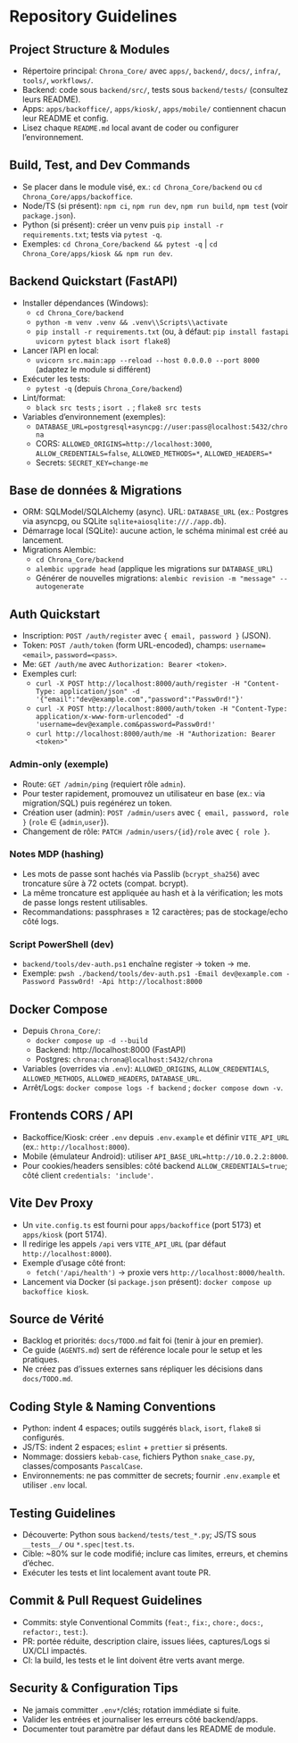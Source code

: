 # Repository Guidelines

## Project Structure & Modules
- Répertoire principal: `Chrona_Core/` avec `apps/`, `backend/`, `docs/`, `infra/`, `tools/`, `workflows/`.
- Backend: code sous `backend/src/`, tests sous `backend/tests/` (consultez leurs README).
- Apps: `apps/backoffice/`, `apps/kiosk/`, `apps/mobile/` contiennent chacun leur README et config.
- Lisez chaque `README.md` local avant de coder ou configurer l’environnement.

## Build, Test, and Dev Commands
- Se placer dans le module visé, ex.: `cd Chrona_Core/backend` ou `cd Chrona_Core/apps/backoffice`.
- Node/TS (si présent): `npm ci`, `npm run dev`, `npm run build`, `npm test` (voir `package.json`).
- Python (si présent): créer un venv puis `pip install -r requirements.txt`; tests via `pytest -q`.
- Exemples: `cd Chrona_Core/backend && pytest -q` | `cd Chrona_Core/apps/kiosk && npm run dev`.

## Backend Quickstart (FastAPI)
- Installer dépendances (Windows):
  - `cd Chrona_Core/backend`
  - `python -m venv .venv && .venv\\Scripts\\activate`
  - `pip install -r requirements.txt` (ou, à défaut: `pip install fastapi uvicorn pytest black isort flake8`)
- Lancer l’API en local:
  - `uvicorn src.main:app --reload --host 0.0.0.0 --port 8000` (adaptez le module si différent)
- Exécuter les tests:
  - `pytest -q` (depuis `Chrona_Core/backend`)
- Lint/format:
  - `black src tests` ; `isort .` ; `flake8 src tests`
- Variables d’environnement (exemples):
  - `DATABASE_URL=postgresql+asyncpg://user:pass@localhost:5432/chrona`
  - CORS: `ALLOWED_ORIGINS=http://localhost:3000`, `ALLOW_CREDENTIALS=false`, `ALLOWED_METHODS=*`, `ALLOWED_HEADERS=*`
  - Secrets: `SECRET_KEY=change-me`

## Base de données & Migrations
- ORM: SQLModel/SQLAlchemy (async). URL: `DATABASE_URL` (ex.: Postgres via asyncpg, ou SQLite `sqlite+aiosqlite:///./app.db`).
- Démarrage local (SQLite): aucune action, le schéma minimal est créé au lancement.
- Migrations Alembic:
  - `cd Chrona_Core/backend`
  - `alembic upgrade head` (applique les migrations sur `DATABASE_URL`)
  - Générer de nouvelles migrations: `alembic revision -m "message" --autogenerate`

## Auth Quickstart
- Inscription: `POST /auth/register` avec `{ email, password }` (JSON).
- Token: `POST /auth/token` (form URL-encoded), champs: `username=<email>`, `password=<pass>`.
- Me: `GET /auth/me` avec `Authorization: Bearer <token>`.
- Exemples curl:
  - `curl -X POST http://localhost:8000/auth/register -H "Content-Type: application/json" -d '{"email":"dev@example.com","password":"Passw0rd!"}'`
  - `curl -X POST http://localhost:8000/auth/token -H "Content-Type: application/x-www-form-urlencoded" -d 'username=dev@example.com&password=Passw0rd!'`
  - `curl http://localhost:8000/auth/me -H "Authorization: Bearer <token>"`

### Admin-only (exemple)
- Route: `GET /admin/ping` (requiert rôle `admin`).
- Pour tester rapidement, promouvez un utilisateur en base (ex.: via migration/SQL) puis regénérez un token.
- Création user (admin): `POST /admin/users` avec `{ email, password, role }` (`role` ∈ {`admin`,`user`}).
- Changement de rôle: `PATCH /admin/users/{id}/role` avec `{ role }`.

### Notes MDP (hashing)
- Les mots de passe sont hachés via Passlib (`bcrypt_sha256`) avec troncature sûre à 72 octets (compat. bcrypt).
- La même troncature est appliquée au hash et à la vérification; les mots de passe longs restent utilisables.
- Recommandations: passphrases ≥ 12 caractères; pas de stockage/echo côté logs.

### Script PowerShell (dev)
- `backend/tools/dev-auth.ps1` enchaîne register → token → me.
- Exemple: `pwsh ./backend/tools/dev-auth.ps1 -Email dev@example.com -Password Passw0rd! -Api http://localhost:8000`

## Docker Compose
- Depuis `Chrona_Core/`:
  - `docker compose up -d --build`
  - Backend: http://localhost:8000 (FastAPI)
  - Postgres: `chrona:chrona@localhost:5432/chrona`
- Variables (overrides via `.env`): `ALLOWED_ORIGINS`, `ALLOW_CREDENTIALS`, `ALLOWED_METHODS`, `ALLOWED_HEADERS`, `DATABASE_URL`.
- Arrêt/Logs: `docker compose logs -f backend` ; `docker compose down -v`.

## Frontends CORS / API
- Backoffice/Kiosk: créer `.env` depuis `.env.example` et définir `VITE_API_URL` (ex.: `http://localhost:8000`).
- Mobile (émulateur Android): utiliser `API_BASE_URL=http://10.0.2.2:8000`.
- Pour cookies/headers sensibles: côté backend `ALLOW_CREDENTIALS=true`; côté client `credentials: 'include'`.

## Vite Dev Proxy
- Un `vite.config.ts` est fourni pour `apps/backoffice` (port 5173) et `apps/kiosk` (port 5174).
- Il redirige les appels `/api` vers `VITE_API_URL` (par défaut `http://localhost:8000`).
- Exemple d’usage côté front:
  - `fetch('/api/health')` → proxie vers `http://localhost:8000/health`.
- Lancement via Docker (si `package.json` présent): `docker compose up backoffice kiosk`.

## Source de Vérité
- Backlog et priorités: `docs/TODO.md` fait foi (tenir à jour en premier).
- Ce guide (`AGENTS.md`) sert de référence locale pour le setup et les pratiques.
- Ne créez pas d’issues externes sans répliquer les décisions dans `docs/TODO.md`.

## Coding Style & Naming Conventions
- Python: indent 4 espaces; outils suggérés `black`, `isort`, `flake8` si configurés.
- JS/TS: indent 2 espaces; `eslint` + `prettier` si présents.
- Nommage: dossiers `kebab-case`, fichiers Python `snake_case.py`, classes/composants `PascalCase`.
- Environnements: ne pas committer de secrets; fournir `.env.example` et utiliser `.env` local.

## Testing Guidelines
- Découverte: Python sous `backend/tests/test_*.py`; JS/TS sous `__tests__/` ou `*.spec|test.ts`.
- Cible: ~80% sur le code modifié; inclure cas limites, erreurs, et chemins d’échec.
- Exécuter les tests et lint localement avant toute PR.

## Commit & Pull Request Guidelines
- Commits: style Conventional Commits (`feat:`, `fix:`, `chore:`, `docs:`, `refactor:`, `test:`).
- PR: portée réduite, description claire, issues liées, captures/Logs si UX/CLI impactés.
- CI: la build, les tests et le lint doivent être verts avant merge.

## Security & Configuration Tips
- Ne jamais committer `.env*`/clés; rotation immédiate si fuite.
- Valider les entrées et journaliser les erreurs côté backend/apps.
- Documenter tout paramètre par défaut dans les README de module.
